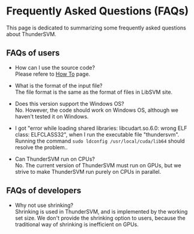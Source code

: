 Frequently Asked Questions (FAQs)
======
This page is dedicated to summarizing some frequently asked questions about ThunderSVM.

## FAQs of users
* How can I use the source code?  
  Please refere to [How To](how-to.md) page.

* What is the format of the input file?  
  The file format is the same as the format of files in LibSVM site.

* Does this version support the Windows OS?  
  No. However, the code should work on Windows OS, although we haven't tested it on Windows.

* I got "error while loading shared libraries: libcudart.so.6.0: wrong ELF class: ELFCLASS32", when I run the executable file "thundersvm".  
  Running the command ```sudo ldconfig /usr/local/cuda/lib64``` should resolve the problem..

* Can ThunderSVM run on CPUs?  
  No. The current version of ThunderSVM must run on GPUs, but we strive to make ThunderSVM run purely on CPUs in parallel.

## FAQs of developers
* Why not use shrinking?  
  Shrinking is used in ThunderSVM, and is implemented by the working set size. We don't provide the shrinking option to users, because the traditional way of shrinking is inefficient on GPUs.

